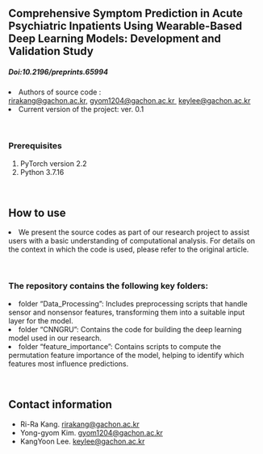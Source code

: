 <p>&nbsp;</p>
<h2>Comprehensive Symptom Prediction in Acute Psychiatric Inpatients Using Wearable-Based Deep Learning Models: Development and Validation Study
</h2>
<h5>Doi:10.2196/preprints.65994</h5>

<li> Authors of source code : <a href="rirakang@gachon.ac.kr">rirakang@gachon.ac.kr,</a>&nbsp;<a href="gyom1204@gachon.ac.kr">gyom1204@gachon.ac.kr </a>
&nbsp;<a href="keylee@gachon.ac.kr">keylee@gachon.ac.kr </a></li>
<li>Current version of the project: ver. 0.1</li>

<p>&nbsp;</p>
<h3>Prerequisites</h3>
<ol>
<li>PyTorch version 2.2</li>
<li>Python 3.7.16</li>
</ol>

<p>&nbsp;</p>
<h2>How to use</h2>

<li>We present the source codes as part of our research project to assist users with a basic understanding of computational analysis. For details on the context in which the code is used, please refer to the original article.</li>
<p>&nbsp;</p>
<h3>The repository contains the following key folders:</h3>

<li>folder “Data_Processing”: Includes preprocessing scripts that handle sensor and nonsensor features, transforming them into a suitable input layer for the model.</li>
<li>folder “CNNGRU”: Contains the code for building the deep learning model used in our research.</li>
<li>folder “feature_importance”: Contains scripts to compute the permutation feature importance of the model, helping to identify which features most influence predictions.</li>

<p>&nbsp;</p>
<h2>Contact information</h2>
<ul>
<li>Ri-Ra Kang.&nbsp;<a href="mailto:rirakang@gachon.ac.kr,">rirakang@gachon.ac.kr</a></li>
<li>Yong-gyom Kim.&nbsp;<a href="mailto:gyom1204@gachon.ac.kr,">gyom1204@gachon.ac.kr</a></li>
<li>KangYoon Lee.&nbsp;<a href="mailto:keylee@gachon.ac.kr,">keylee@gachon.ac.kr</a></li>
</ul>
